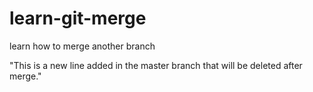 # learn-git-merge

learn how to merge another branch

"This is a new line added in the master branch that will be deleted after merge."